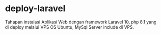 # deploy-laravel
Tahapan instalasi Aplikasi Web dengan framework Laravel 10, php 8.1 yang di deploy melalui VPS OS Ubuntu, MySql Server include di VPS.
